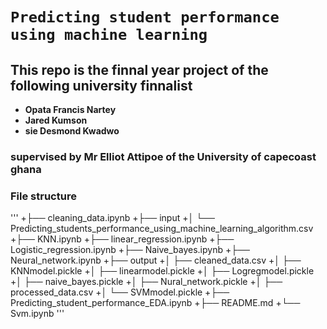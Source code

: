 # `Predicting student performance using machine learning`

## This repo is the finnal year project of the following university finnalist 
* **Opata Francis Nartey**
* **Jared Kumson**
* **sie Desmond Kwadwo**
### supervised by **Mr Elliot Attipoe** of the University of capecoast ghana


### File structure
'''
+├── cleaning_data.ipynb
+├── input
+│   └── Predicting_students_performance_using_machine_learning_algorithm.csv
+├── KNN.ipynb
+├── linear_regression.ipynb
+├── Logistic_regression.ipynb
+├── Naive_bayes.ipynb
+├── Neural_network.ipynb
+├── output
+│   ├── cleaned_data.csv
+│   ├── KNNmodel.pickle
+│   ├── linearmodel.pickle
+│   ├── Logregmodel.pickle
+│   ├── naive_bayes.pickle
+│   ├── Nural_network.pickle
+│   ├── processed_data.csv
+│   └── SVMmodel.pickle
+├── Predicting_student_performance_EDA.ipynb
+├── README.md
+└── Svm.ipynb
'''
